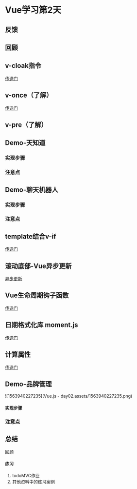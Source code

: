 # Vue学习第2天

## 反馈

## 回顾



## v-cloak指令

[传送门](https://cn.vuejs.org/v2/api/#v-cloak)



## v-once（了解）

[传送门](https://cn.vuejs.org/v2/api/#v-once)





## v-pre（了解）



## Demo-天知道

### 实现步骤

### 注意点



## Demo-聊天机器人

### 实现步骤




### 注意点




## template结合v-if

[传送门](https://cn.vuejs.org/v2/guide/conditional.html#%E5%9C%A8-lt-template-gt-%E5%85%83%E7%B4%A0%E4%B8%8A%E4%BD%BF%E7%94%A8-v-if-%E6%9D%A1%E4%BB%B6%E6%B8%B2%E6%9F%93%E5%88%86%E7%BB%84)



## 滚动底部-Vue异步更新

[异步更新](https://cn.vuejs.org/v2/guide/reactivity.html#%E5%BC%82%E6%AD%A5%E6%9B%B4%E6%96%B0%E9%98%9F%E5%88%97)



## Vue生命周期钩子函数

[传送门](https://cn.vuejs.org/v2/guide/instance.html#%E5%AE%9E%E4%BE%8B%E7%94%9F%E5%91%BD%E5%91%A8%E6%9C%9F%E9%92%A9%E5%AD%90)



## 日期格式化库 moment.js

[传送门](http://momentjs.cn/docs/#/parsing/)



## 计算属性

[传送门](https://cn.vuejs.org/v2/guide/computed.html#%E8%AE%A1%E7%AE%97%E5%B1%9E%E6%80%A7)



## Demo-品牌管理

![1563940227235](Vue.js - day02.assets/1563940227235.png)

#### 实现步骤



### 注意点



## 总结

回顾

#### 练习

1. todoMVC作业
2. 其他资料中的练习案例



